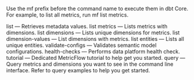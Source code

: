 Use the mf prefix before the command name to execute them in dbt Core. For example, to list all metrics, run mf list metrics.

list — Retrieves metadata values.
list metrics — Lists metrics with dimensions.
list dimensions — Lists unique dimensions for metrics.
list dimension-values — List dimensions with metrics.
list entities — Lists all unique entities.
validate-configs — Validates semantic model configurations.
health-checks — Performs data platform health check.
tutorial — Dedicated MetricFlow tutorial to help get you started.
query — Query metrics and dimensions you want to see in the command line interface. Refer to query examples to help you get started.